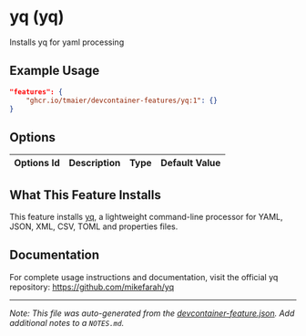 
# yq (yq)

Installs yq for yaml processing

## Example Usage

```json
"features": {
    "ghcr.io/tmaier/devcontainer-features/yq:1": {}
}
```

## Options

| Options Id | Description | Type | Default Value |
|-----|-----|-----|-----|


## What This Feature Installs

This feature installs [yq](https://github.com/mikefarah/yq), a lightweight command-line processor for YAML, JSON, XML, CSV, TOML and properties files.

## Documentation

For complete usage instructions and documentation, visit the official yq repository: https://github.com/mikefarah/yq

---

_Note: This file was auto-generated from the [devcontainer-feature.json](https://github.com/tmaier/devcontainer-features/blob/main/src/yq/devcontainer-feature.json).  Add additional notes to a `NOTES.md`._
